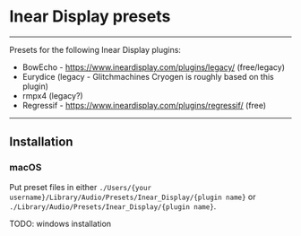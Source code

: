 # Inear Display presets

___

Presets for the following Inear Display plugins:

- BowEcho - <https://www.ineardisplay.com/plugins/legacy/> \(free/legacy\)
- Eurydice (legacy - Glitchmachines Cryogen is roughly based on this plugin)
- rmpx4 \(legacy?)
- Regressif - <https://www.ineardisplay.com/plugins/regressif/> \(free\)

___

## Installation

### macOS

Put preset files in either `./Users/{your username}/Library/Audio/Presets/Inear_Display/{plugin name}` or `./Library/Audio/Presets/Inear_Display/{plugin name}`.

TODO: windows installation
